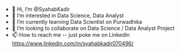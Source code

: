- 👋 Hi, I’m @SyahabKadir
- 👀 I’m interested in Data Science, Data Analyst
- 🌱 I’m currently learning Data Scientist on Purwadhika
- 💞️ I’m looking to collaborate on Data Science / Data Analyst Project
- 📫 How to reach me -- just poke me on LinkedIn https://www.linkedin.com/in/syahabkadir070496/

<!---
SyahabKadir/SyahabKadir is a ✨ special ✨ repository because its `README.md` (this file) appears on your GitHub profile.
You can click the Preview link to take a look at your changes.
--->
